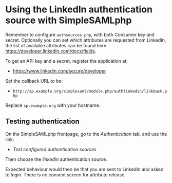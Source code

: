 Using the LinkedIn authentication source with SimpleSAMLphp
===========================================================

Remember to configure `authsources.php`, with both Consumer key and secret. Optionally you can set which attributes are requested from LinkedIn, the list of available attributes can be found here <https://developer.linkedin.com/docs/fields>.

To get an API key and a secret, register the application at:

 * <https://www.linkedin.com/secure/developer>

Set the callback URL to be:

 * `http://sp.example.org/simplesaml/module.php/authlinkedin/linkback.php`

Replace `sp.example.org` with your hostname.

## Testing authentication

On the SimpleSAMLphp frontpage, go to the *Authentication* tab, and use the link:

  * *Test configured authentication sources*

Then choose the *linkedin* authentication source.

Expected behaviour would then be that you are sent to LinkedIn and asked to login.
There is no consent screen for attribute release.

